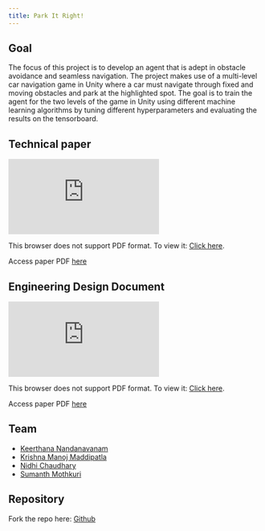```yaml
---
title: Park It Right!
---
```


## Goal
The focus of this project is to develop an agent that is adept in obstacle avoidance and seamless navigation. The project makes use of a multi-level car navigation game in Unity where a car must navigate through fixed and moving obstacles and park at the highlighted spot. The goal is to train the agent for the two levels of the game in Unity using different machine learning algorithms by tuning different hyperparameters and evaluating the results on the tensorboard.

## Technical paper

<object data="https://usc-csci527-spring2021.github.io/Park-It-Right-/TechnicalPaper.pdf" type="application/pdf" width="750px" height="500px">
    <embed src="https://usc-csci527-spring2021.github.io/Park-It-Right-/TechnicalPaper.pdf">
        <p>This browser does not support PDF format. To view it: <a href="https://usc-csci527-spring2021.github.io/Park-It-Right-/TechnicalPaper.pdf">Click here</a>.</p>
    </embed>
</object>

Access paper PDF [here](https://usc-csci527-spring2021.github.io/Park-It-Right-/TechnicalPaper.pdf)

## Engineering Design Document

<object data="https://usc-csci527-spring2021.github.io/Park-It-Right-/EDD_Midterm.pdf" type="application/pdf" width="750px" height="500px">
    <embed src="https://usc-csci527-spring2021.github.io/Park-It-Right-/EDD_Midterm.pdf">
        <p>This browser does not support PDF format. To view it: <a href="https://usc-csci527-spring2021.github.io/Park-It-Right-/EDD_Midterm.pdf">Click here</a>.</p>
    </embed>
</object>

Access paper PDF [here](https://usc-csci527-spring2021.github.io/Park-It-Right-/EDD_Midterm.pdf)

## Team
* [Keerthana Nandanavanam](https://www.linkedin.com/in/keerthana-nandanavanam/)
* [Krishna Manoj Maddipatla](https://www.linkedin.com/in/krishna-manoj-maddipatla/)
* [Nidhi Chaudhary](https://www.linkedin.com/in/nidhi86/)
* [Sumanth Mothkuri](https://www.linkedin.com/in/sumanth-mothkuri/)

## Repository

Fork the repo here: [Github](https://github.com/USC-CSCI527-Spring2021/Park-It-Right-)
